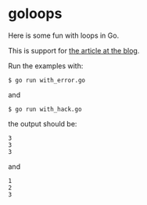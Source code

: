 goloops
=======

Here is some fun with loops in Go.

This is support for [the article at the blog](https://goingfullstack.com/backend/funny-thing-in-go-loops/).

Run the examples with:

```
$ go run with_error.go
```

and

```
$ go run with_hack.go
```

the output should be:

```
3
3
3
```

and

```
1
2
3
```
